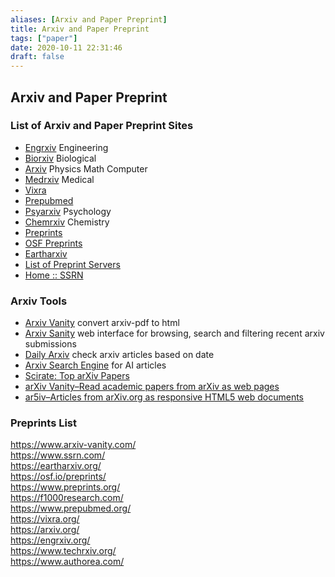 ```yaml
---
aliases: [Arxiv and Paper Preprint]
title: Arxiv and Paper Preprint
tags: ["paper"]
date: 2020-10-11 22:31:46
draft: false
---
```


## Arxiv and Paper Preprint

### List of Arxiv and Paper Preprint Sites

- [Engrxiv](https://engrxiv.org/) Engineering
- [Biorxiv](https://www.biorxiv.org/) Biological
- [Arxiv](https://arxiv.org/) Physics Math Computer
- [Medrxiv](https://www.medrxiv.org/) Medical
- [Vixra](https://vixra.org/)
- [Prepubmed](https://www.prepubmed.org/)
- [Psyarxiv](https://psyarxiv.com/) Psychology
- [Chemrxiv](https://chemrxiv.org/) Chemistry
- [Preprints](https://www.preprints.org/)
- [OSF Preprints](https://osf.io/preprints/)
- [Eartharxiv](https://eartharxiv.org/)
- [List of Preprint Servers](https://asapbio.org/preprint-servers)
- [Home :: SSRN](https://www.ssrn.com/index.cfm/en/)

### Arxiv Tools

- [Arxiv Vanity](https://www.arxiv-vanity.com/) convert arxiv-pdf to html
- [Arxiv Sanity](https://www.arxiv-sanity.com/) web interface for browsing, search and filtering recent arxiv submissions
- [Daily Arxiv](https://dailyarxiv.com/) check arxiv articles based on date
- [Arxiv Search Engine](https://arxiv.aiindex.org/search) for AI articles
- [Scirate: Top arXiv Papers](https://scirate.com/)
- [arXiv Vanity–Read academic papers from arXiv as web pages](https://www.arxiv-vanity.com/)
- [ar5iv–Articles from arXiv.org as responsive HTML5 web documents](https://ar5iv.org/)

### Preprints List

<https://www.arxiv-vanity.com/>  
<https://www.ssrn.com/>  
<https://eartharxiv.org/>  
<https://osf.io/preprints/>  
<https://www.preprints.org/>  
<https://f1000research.com/>  
<https://www.prepubmed.org/>  
<https://vixra.org/>  
<https://arxiv.org/>  
<https://engrxiv.org/>  
<https://www.techrxiv.org/>  
<https://www.authorea.com/>
